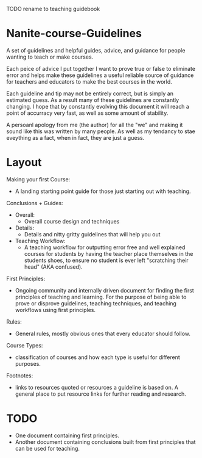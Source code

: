 TODO rename to teaching guidebook

# Nanite-course-Guidelines
A set of guidelines and helpful guides, advice, and guidance for people wanting to teach or make courses.

Each peice of advice I put together I want to prove true or false to eliminate error and helps make these guidelines a useful reliable source of guidance for teachers and educators to make the best courses in the world.

Each guideline and tip may not be entirely correct, but is simply an estimated guess. As a result many of these guidelines are constantly changing. I hope that by constantly evolving this document it will reach a point of accurracy very fast, as well as some amount of stability.

A persoanl apology from me (the author) for all the "we" and making it sound like this was written by many people. As well as my tendancy to stae eveything as a fact, when in fact, they are just a guess.

# Layout
Making your first Course:
- A landing starting point guide for those just starting out with teaching.

Conclusions + Guides:
- Overall:
    - Overall course design and techniques
- Details:
    - Details and nitty gritty guidelines that will help you out
- Teaching Workflow:
    - A teaching workflow for outputting error free and well explained courses for students by having the teacher place themselves in the students shoes, to ensure no student is ever left "scratching their head" (AKA confused).

First Principles:
- Ongoing community and internally driven document for finding the first principles of teaching and learning. For the purpose of being able to prove or disprove guidelines, teaching techniques, and teaching workflows using first principles.

Rules:
- General rules, mostly obvious ones that every educator should follow.

Course Types:
- classification of courses and how each type is useful for different purposes.

Footnotes:
- links to resources quoted or resources a guideline is based on. A general place to put resource links for further reading and research.

# TODO
- One document containing first principles.
- Another document containing conclusions built from first principles that can be used for teaching.